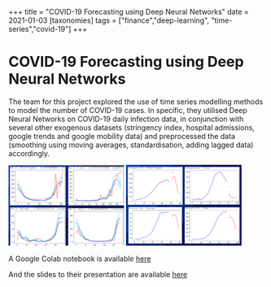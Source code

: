 +++
title = "COVID-19 Forecasting using Deep Neural Networks"
date = 2021-01-03
[taxonomies]
tags = ["finance","deep-learning", "time-series","covid-19"]
+++

# COVID-19 Forecasting using Deep Neural Networks

The team for this project explored the use of time series modelling methods to model the number of COVID-19 cases. In specific, they utilised Deep Neural Networks on COVID-19 daily infection data, in conjunction with several other exogenous datasets (stringency index, hospital admissions, google trends and google mobility data) and preprocessed the data (smoothing using moving averages, standardisation, adding lagged data) accordingly.

<img src = '/2020/projects/predictions2.png' class='.img-fluid' width=45%  height=40%>

<img src = '/2020/projects/predictions1.png' class='.img-fluid' width=45% height=40%>

A Google Colab notebook is available [here](https://colab.research.google.com/drive/1mTKI7p9P9mtrQLHgb39HruemSSf8inhU)

And the slides to their presentation are available [here](https://docs.google.com/presentation/d/1jIuu2lfrRDZ4fdZfGxOqKsFpDipClEH0WTdN7-wxyH0/edit?usp=sharing)

